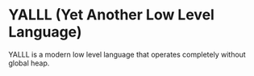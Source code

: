 # YALLL (Yet Another Low Level Language)

YALLL is a modern low level language that operates completely without global heap.
